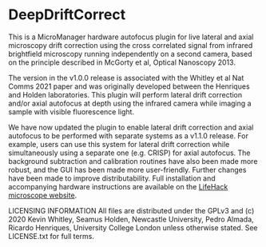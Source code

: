 # DeepDriftCorrect

This is a MicroManager hardware autofocus plugin for live lateral and axial microscopy drift correction using the cross correlated signal from infrared brightfield microscopy running independently on a second camera, based on the principle described in McGorty et al, Optical Nanoscopy 2013. 

The version in the v1.0.0 release is associated with the Whitley et al Nat Comms 2021 paper and was originally developed between the Henriques and Holden laboratories. This plugin will perform lateral drift correction and/or axial autofocus at depth using the infrared camera while imaging a sample with visible fluorescence light.

We have now updated the plugin to enable lateral drift correction and axial autofocus to be performed with separate systems as a v1.1.0 release. For example, users can use this system for lateral drift correction while simultaneously using a separate one (e.g. CRISP) for axial autofocus. The background subtraction and calibration routines have also been made more robust, and the GUI has been made more user-friendly. Further changes have been made to improve distributability. Full installation and accompanying hardware instructions are available on the <a href="https://holdenlab.github.io/LifeHackWebsite/">LifeHack microscope website</a>.

LICENSING INFORMATION All files are distributed under the GPLv3 and (c) 2020 Kevin Whitley, Seamus Holden, Newcastle University, Pedro Almada, Ricardo Henriques, University College London unless otherwise stated. See LICENSE.txt for full terms.
